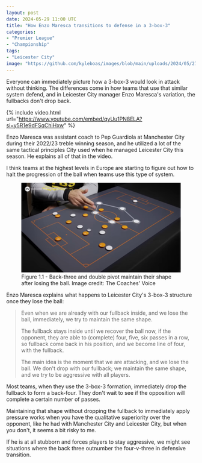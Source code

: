 ```yaml
---
layout: post
date: 2024-05-29 11:00 UTC
title: "How Enzo Maresca transitions to defense in a 3-box-3"
categories:
- "Premier League"
- "Championship"
tags:
- "Leicester City"
image: "https://github.com/kyleboas/images/blob/main/uploads/2024/05/27/Image-27May2024_15:32:54.png?raw=true"
---
```


Everyone can immediately picture how a 3-box-3 would look in attack without thinking. The differences come in how teams that use that similar system defend, and in Leicester City manager Enzo Maresca's variation, the fullbacks don't drop back. 

<!---more---> 

{% include video.html url="https://www.youtube.com/embed/qyUu1PN8ELA?si=y5R1e9dFSqChiHxw" %}

Enzo Maresca was assistant coach to Pep Guardiola at Manchester City during their 2022/23 treble winning season, and he utilized a lot of the same tactical principles City used when he managed Leicester City this season. He explains all of that in the video.

I think teams at the highest levels in Europe are starting to figure out how to halt the progression of the ball when teams use this type of system.

<figure>
    <img src="https://github.com/kyleboas/images/blob/main/uploads/2024/05/27/Image-27May2024_15:32:54.png?raw=true">
    <figcaption>Figure 1.1 - Back-three and double pivot maintain their shape after losing the ball. Image credit: The Coaches' Voice</figcaption>
</figure>

Enzo Maresca explains what happens to Leicester City's 3-box-3 structure once they lose the ball: 

> Even when we are already with our fullback inside, and we lose the ball, immediately, we try to maintain the same shape. 
> 
> The fullback stays inside until we recover the ball now, if the opponent, they are able to (complete) four, five, six passes in a row, so fullback come back in his position, and we become line of four, with the fullback. 
> 
> The main idea is the moment that we are attacking, and we lose the ball. We don't drop with our fullback; we maintain the same shape, and we try to be aggressive with all players.

Most teams, when they use the 3-box-3 formation, immediately drop the fullback to form a back-four. They don't wait to see if the opposition will complete a certain number of passes.

Maintaining that shape without dropping the fullback to immediately apply pressure works when you have the qualitative superiority over the opponent, like he had with Manchester City and Leicester City, but when you don't, it seems a bit risky to me. 

If he is at all stubborn and forces players to stay aggressive, we might see situations where the back three outnumber the four-v-three in defensive transition. 